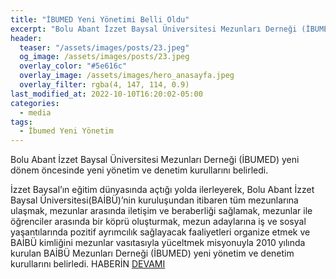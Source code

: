 ```yaml
---
title: "İBUMED Yeni Yönetimi Belli Oldu"
excerpt: "Bolu Abant İzzet Baysal Üniversitesi Mezunları Derneği (İBUMED) yeni dönem öncesinde yeni yönetim ve denetim kurullarını belirledi."
header:
  teaser: "/assets/images/posts/23.jpeg"
  og_image: /assets/images/posts/23.jpeg
  overlay_color: "#5e616c"
  overlay_image: /assets/images/hero_anasayfa.jpeg
  overlay_filter: rgba(4, 147, 114, 0.9)
last_modified_at: 2022-10-10T16:20:02-05:00
categories:
  - media
tags:
  - İbumed Yeni Yönetim
---
```




Bolu Abant İzzet Baysal Üniversitesi Mezunları Derneği (İBUMED) yeni dönem öncesinde yeni yönetim ve denetim kurullarını belirledi.

İzzet Baysal’ın eğitim dünyasında açtığı yolda ilerleyerek, Bolu Abant İzzet Baysal Üniversitesi(BAİBÜ)’nin kuruluşundan itibaren tüm mezunlarına ulaşmak, mezunlar arasında iletişim ve beraberliği sağlamak, mezunlar ile öğrenciler arasında bir köprü oluşturmak, mezun adaylarına iş ve sosyal yaşantılarında pozitif ayrımcılık sağlayacak faaliyetleri organize etmek ve BAİBÜ kimliğini mezunlar vasıtasıyla yüceltmek misyonuyla 2010 yılında kurulan BAİBÜ Mezunları Derneği (İBUMED) yeni yönetim ve denetim kurullarını belirledi. HABERİN [DEVAMI](https://www.boluhavadis.net/ibumed-yeni-yonetimi-belli-oldu)

